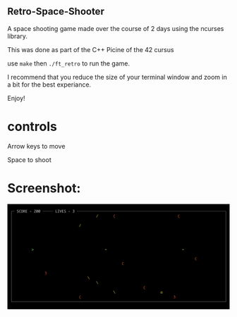 ## Retro-Space-Shooter

A space shooting game made over the course of 2 days using the ncurses library.

This was done as part of the C++ Picine of the 42 cursus

use `make` then `./ft_retro` to run the game.

I recommend that you reduce the size of your terminal window and zoom in a bit for the best experiance.

Enjoy!

# controls

Arrow keys to move

Space to shoot

# Screenshot:

![alt text](/1.png)
